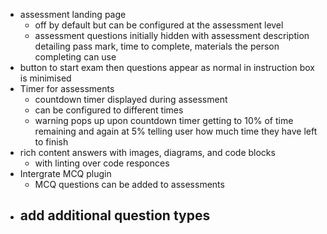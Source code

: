 - assessment landing page
  - off by default but can be configured at the assessment level
  - assessment questions initially hidden with assessment description detailing pass mark, time to complete, materials the person completing can use
- button to start exam then questions appear as normal in instruction box is minimised
- Timer for assessments
  - countdown timer displayed during assessment
  - can be configured to different times
  - warning pops up upon countdown timer getting to 10% of time remaining and again at 5% telling user how much time they have left to finish 
- rich content answers with images, diagrams, and code blocks
  - with linting over code responces
- Intergrate MCQ plugin
  - MCQ questions can be added to assessments
- add additional question types
  - 